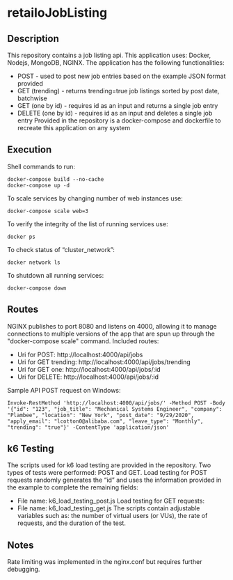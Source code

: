 # retailoJobListing

## Description
This repository contains a job listing api. This application uses: Docker, Nodejs, MongoDB, NGINX. The application has the following functionalities:
* POST - used to post new job entries based on the example JSON format provided
* GET (trending) - returns trending=true job listings sorted by post date, batchwise
* GET (one by id) - requires id as an input and returns a single job entry
* DELETE (one by id) - requires id as an input and deletes a single job entry
Provided in the repository is a docker-compose and dockerfile to recreate this application on any system

## Execution
Shell commands to run:

    docker-compose build --no-cache
    docker-compose up -d

To scale services by changing number of web instances use:

    docker-compose scale web=3

To verify the integrity of the list of running services use:

    docker ps

To check status of “cluster_network”:

    docker network ls

To shutdown all running services:

    docker-compose down

## Routes
NGINX publishes to port 8080 and listens on 4000, allowing it to manage connections to multiple versions of the app that are spun up through the "docker-compose scale" command.
Included routes: 
* Uri for POST: http://localhost:4000/api/jobs
* Uri for GET trending: http://localhost:4000/api/jobs/trending
* Uri for GET one: http://localhost:4000/api/jobs/:id
* Uri for DELETE: http://localhost:4000/api/jobs/:id

Sample API POST request on Windows:

    Invoke-RestMethod 'http://localhost:4000/api/jobs/' -Method POST -Body '{"id": "123", "job_title": "Mechanical Systems Engineer", "company": "Plambee", "location": "New York", "post_date": "9/29/2020", "apply_email": "lcotton0@alibaba.com", "leave_type": "Monthly", "trending": "true"}' -ContentType 'application/json'

## k6 Testing
The scripts used for k6 load testing are provided in the repository. Two types of tests were performed: POST and GET.
Load testing for POST requests randomly generates the “id” and uses the information provided in the example to complete the remaining fields:
* File name: k6_load_testing_post.js
Load testing for GET requests:
* File name: k6_load_testing_get.js
The scripts contain adjustable variables such as: the number of virtual users (or VUs), the rate of requests, and the duration of the test.

## Notes
Rate limiting was implemented in the nginx.conf but requires further debugging.
